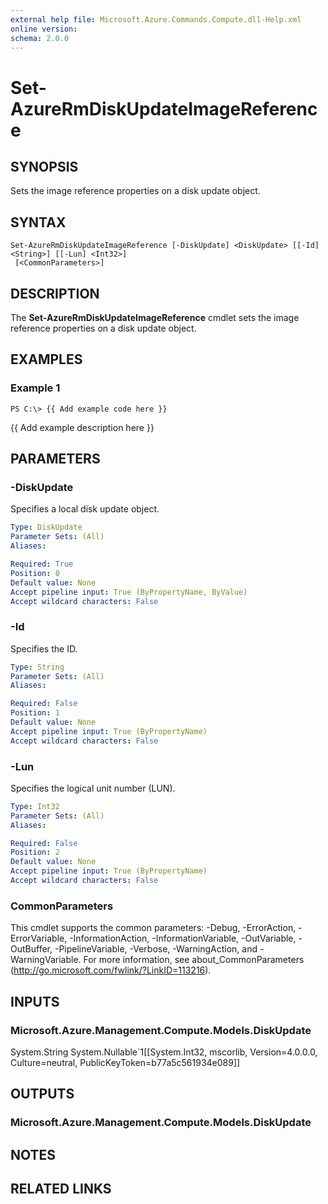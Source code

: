 ```yaml
---
external help file: Microsoft.Azure.Commands.Compute.dll-Help.xml
online version: 
schema: 2.0.0
---
```


# Set-AzureRmDiskUpdateImageReference

## SYNOPSIS
Sets the image reference properties on a disk update object.

## SYNTAX

```
Set-AzureRmDiskUpdateImageReference [-DiskUpdate] <DiskUpdate> [[-Id] <String>] [[-Lun] <Int32>]
 [<CommonParameters>]
```

## DESCRIPTION
The **Set-AzureRmDiskUpdateImageReference** cmdlet sets the image reference properties on a disk update object.

## EXAMPLES

### Example 1
```
PS C:\> {{ Add example code here }}
```

{{ Add example description here }}

## PARAMETERS

### -DiskUpdate
Specifies a local disk update object.

```yaml
Type: DiskUpdate
Parameter Sets: (All)
Aliases: 

Required: True
Position: 0
Default value: None
Accept pipeline input: True (ByPropertyName, ByValue)
Accept wildcard characters: False
```

### -Id
Specifies the ID.

```yaml
Type: String
Parameter Sets: (All)
Aliases: 

Required: False
Position: 1
Default value: None
Accept pipeline input: True (ByPropertyName)
Accept wildcard characters: False
```

### -Lun
Specifies the logical unit number (LUN).

```yaml
Type: Int32
Parameter Sets: (All)
Aliases: 

Required: False
Position: 2
Default value: None
Accept pipeline input: True (ByPropertyName)
Accept wildcard characters: False
```

### CommonParameters
This cmdlet supports the common parameters: -Debug, -ErrorAction, -ErrorVariable, -InformationAction, -InformationVariable, -OutVariable, -OutBuffer, -PipelineVariable, -Verbose, -WarningAction, and -WarningVariable. For more information, see about_CommonParameters (http://go.microsoft.com/fwlink/?LinkID=113216).

## INPUTS

### Microsoft.Azure.Management.Compute.Models.DiskUpdate
System.String
System.Nullable`1[[System.Int32, mscorlib, Version=4.0.0.0, Culture=neutral, PublicKeyToken=b77a5c561934e089]]

## OUTPUTS

### Microsoft.Azure.Management.Compute.Models.DiskUpdate

## NOTES

## RELATED LINKS

